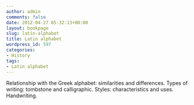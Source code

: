 ```yaml
---
author: admin
comments: false
date: 2012-04-27 05:32:13+00:00
layout: bookpage
slug: latin-alphabet
title: Latin alphabet
wordpress_id: 597
categories:
- History
tags:
- Latin alphabet
---
```


Relationship with the Greek alphabet: similarities and differences. Types of writing: tombstone and calligraphic. Styles: characteristics and uses. Handwriting.
